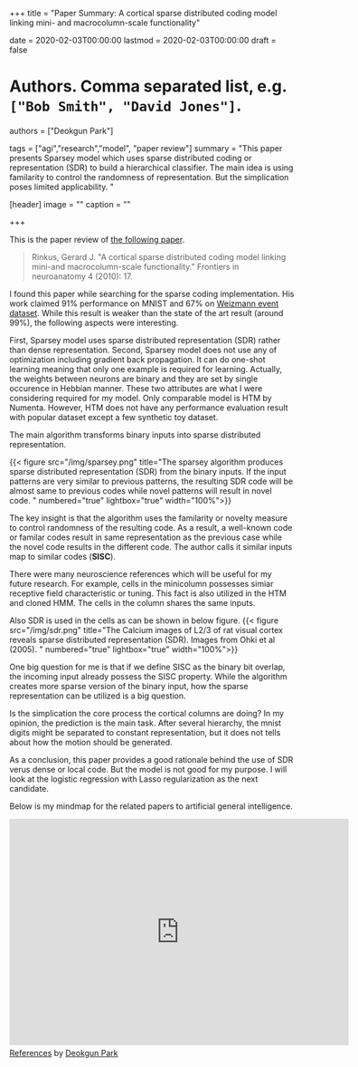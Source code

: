 +++
title = "Paper Summary: A cortical sparse distributed coding model linking mini- and macrocolumn-scale functionality"

date = 2020-02-03T00:00:00
lastmod = 2020-02-03T00:00:00
draft = false

# Authors. Comma separated list, e.g. `["Bob Smith", "David Jones"]`.
authors = ["Deokgun Park"]

tags = ["agi","research","model", "paper review"]
summary = "This paper presents Sparsey model which uses sparse distributed coding or representation (SDR) to build a hierarchical classifier. The main idea is using familarity to control the randomness of representation. But the simplication poses limited applicability. " 

[header]
image = ""
caption = ""

+++

This is the paper review of [the following paper](https://www.frontiersin.org/articles/10.3389/fnana.2010.00017/full). 

> Rinkus, Gerard J. "A cortical sparse distributed coding model linking mini-and macrocolumn-scale functionality." Frontiers in neuroanatomy 4 (2010): 17.

I found this paper while searching for the sparse coding implementation. 
His work claimed 91% performance on MNIST and 67% on [Weizmann event dataset](http://www.wisdom.weizmann.ac.il/~vision/SpaceTimeActions.html). 
While this result is weaker than the state of the art result (around 99%), the following aspects were interesting. 

First, Sparsey model uses sparse distributed representation (SDR) rather than dense representation. 
Second, Sparsey model does not use any of optimization including gradient back propagation. It can do one-shot learning meaning that only one example is required for learning. 
Actually, the weights between neurons are binary and they are set by single occurence in Hebbian manner. 
These two attributes are what I were considering required for my model. 
Only comparable model is HTM by Numenta. 
However, HTM does not have any performance evaluation result with popular dataset except a few synthetic toy dataset. 

The main algorithm transforms binary inputs into sparse distributed representation. 

{{< figure src="/img/sparsey.png" title="The sparsey algorithm produces sparse distributed representation (SDR) from the binary inputs. If the input patterns are very similar to previous patterns, the resulting SDR code will be almost same to previous codes while novel patterns will result in novel code.   " numbered="true" lightbox="true" width="100%">}}


The key insight is that the algorithm uses the familarity or novelty measure to control randomness of the resulting code. 
As a result, a well-known code or familar codes result in same representation as the previous case while the novel code results in the different code. 
The author calls it similar inputs map to similar codes (**SISC**). 

There were many neuroscience references which will be useful for my future research. 
For example, cells in the minicolumn possesses simiar receptive field characteristic or tuning. 
This fact is also utilized in the HTM and cloned HMM. 
The cells in the column shares the same inputs. 

Also SDR is used in the cells as can be shown in below figure. 
{{< figure src="/img/sdr.png" title="The Calcium images of L2/3 of rat visual cortex reveals sparse distributed representation (SDR). Images from Ohki et al (2005).  " numbered="true" lightbox="true" width="100%">}}

One big question for me is that if we define SISC as the binary bit overlap, the incoming input already possess the SISC property. 
While the algorithm creates more sparse version of the binary input, how the sparse representation can be utilized is a big question. 

Is the simplication the core process the cortical columns are doing? 
In my opinion, the prediction is the main task. 
After several hierarchy, the mnist digits might be separated to constant representation, but it does not tells about how the motion should be generated. 

As a conclusion, this paper provides a good rationale behind the use of SDR verus dense or local code. 
But the model is not good for my purpose. I will look at the logistic regression with Lasso regularization as the next candidate. 


Below is my mindmap for the related papers to artificial general intelligence. 
<iframe width="600" height="400" frameborder="0" src="https://www.mindmeister.com/maps/public_map_shell/1405726945/references?width=600&height=400&z=auto&live_update=1&no_logo=1" scrolling="no" style="overflow: hidden; margin-bottom: 5px;">Your browser is not able to display frames. Please visit <a href="https://www.mindmeister.com/1405726945/references" target="_blank">References</a> on MindMeister.</iframe><div class="mb-5"><a href="https://www.mindmeister.com/1405726945/references" target="_blank">References</a> by <a href="https://www.mindmeister.com/users/channel/42813067" target="_blank">Deokgun Park</a></div>



